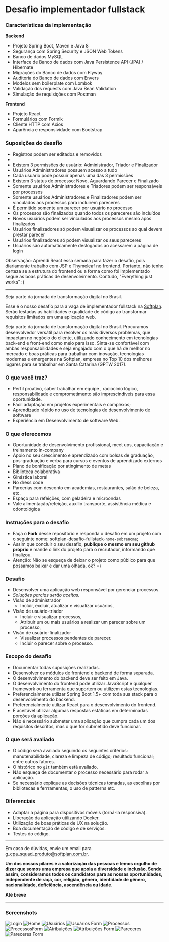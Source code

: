 # Desafio implementador fullstack

### Características da implementação

**Backend**
- Projeto Spring Boot, Maven e Java 8
- Segurança com Spring Security e JSON Web Tokens
- Banco de dados MySQL
- Interface de Banco de dados com Java Persistence API (JPA) / Hibernate
- Migrações do Banco de dados com Flyway
- Auditoria do Banco de dados com Envers
- Modelos sem boilerplate com Lombok
- Validação dos requests com Java Bean Validation
- Simulação de requisições com Postman

**Frontend**
- Projeto React
- Formulários com Formik
- Cliente HTTP com Axios
- Aparência e responsividade com Bootstrap

### Suposições do desafio
- Registros podem ser editados e removidos
- 
- Existem 3 permissões de usuário: Administrador, Triador e Finalizador
- Usuários Administradores possuem acesso a tudo
- Cada usuário pode possuir apenas uma das 3 permissões
- Existem 3 status de processo: Novo, Aguardando Parecer e Finalizado
- Somente usuários Administradores e Triadores podem ser responsáveis por processos
- Somente usuários Administradores e Finalizadores podem ser vinculados aos processos para incluirem pareceres
- É permitido somente um parecer por usuário no processo
- Os processos são finalizados quando todos os pareceres são incluídos
- Novos usuários podem ser vinculados aos processos mesmo após finalizados
- Usuários finalizadores só podem visualizar os processos ao qual devem prestar parecer
- Usuários finalizadores só podem visualizar os seus pareceres
- Usuários são automaticamente deslogados ao acessarem a página de login

Observação: Aprendi React essa semana para fazer o desafio, pois diariamente trabalho com JSP e Thymeleaf no frontend. Portanto, não tenho certeza se a estrutura do frontend ou a forma como foi implementado segue as boas práticas de desenvolvimento. Contudo, "Everything just works" :)

---

Seja parte da jornada de transformação digital no Brasil.

Esse é o nosso desafio para a vaga de implementador fullstack na [Softplan](https://www.softplan.com.br/carreira/). Serão testadas as habilidades e qualidade de código ao transformar requisitos limitados em uma aplicação web.

Seja parte da jornada de transformação digital no Brasil.
Procuramos desenvolvedor versátil para resolver os mais diversos problemas, que impactam no negócio do cliente, utilizando conhecimento em tecnologias back-end e front-end como meio para isso. Sinta-se confortável com ambas responsabilidades e seja engajado com o que há de melhor no mercado e boas práticas para trabalhar com inovação, tecnologias modernas e emergentes na Softplan, empresa no Top 10 dos melhores lugares para se trabalhar em Santa Catarina (GPTW 2017).


### O que você traz?
- Perfil proativo, saber trabalhar em equipe , raciocínio lógico, responsabilidade e comprometimento são imprescindíveis para essa oportunidade.
- Fácil adaptação em projetos experimentais e complexos;
- Aprendizado rápido no uso de tecnologias de desenvolvimento de software
- Experiência em Desenvolvimento de software Web.


### O que oferecemos
- Oportunidade de desenvolvimento profissional, meet ups, capacitação e treinamento in-company
- Apoio no seu crescimento e aprendizado com bolsas de graduação, pós-graduação e verba para cursos e eventos de aprendizado externos
- Plano de bonificação por atingimento de metas
- Biblioteca colaborativa
- Ginástica laboral
- No dress code
- Parcerias com desconto em academias, restaurantes, salão de beleza, etc.
- Espaço para refeições, com geladeira e microondas
- Vale alimentação/refeição, auxílio transporte, assistência médica e odontológica


### Instruções para o desafio

- Faça o **Fork** desse repositório e responda o desafio em um projeto com o seguinte nome: softplan-desafio-fullstack-`nome-sobrenome`;
- Assim que concluir o seu desafio, **publique o mesmo em seu github próprio** e mande o link do projeto para o recrutador, informando que finalizou.
- Atenção: Não se esqueça de deixar o projeto como público para que possamos baixar e dar uma olhada, ok? =)


### Desafio
- Desenvolver uma aplicação web responsável por gerenciar processos.
- *Soluções parcias serão aceitas.*
- Visão de administrador
	- Incluir, excluir, atualizar e visualizar usuários,
- Visão de usuário-triador
	- Incluir e visualizar processos,
	- Atribuir um ou mais usuários a realizar um parecer sobre um processo,
- Visão de usuário-finalizador
	- Visualizar processos pendentes de parecer.
	- Incluir o parecer sobre o processo.


### Escopo do desafio
- Documentar todas suposições realizadas.
- Desenvolver os módulos de frontend e backend de forma separada.
- O desenvolvimento do backend deve ser feito em Java.
- O desenvolvimento do frontend pode utilizar JavaScript e qualquer framework ou ferramenta que suportem ou utilizem estas tecnologias.
- Preferencialmente utilizar Spring Boot 1.5+ com toda sua stack para o desenvolvimento do backend.
- Preferencialmente utilizar React para o desenvolvimento do frontend.
- É aceitável utilizar algumas respostas estáticas em determinadas porções da aplicação.
- Não é necessário submeter uma aplicação que cumpra cada um dos requisitos descritos, mas o que for submetido deve funcionar.


### O que será avaliado
- O código será avaliado seguindo os seguintes critérios: manutenabilidade, clareza e limpeza de código; resultado funcional; entre outros fatores. 
- O histórico no `git` também está avaliado.
- Não esqueça de documentar o processo necessário para rodar a aplicação.
- Se necessário explique as decisões técnicas tomadas, as escolhas por bibliotecas e ferrramentas, o uso de patterns etc.


### Diferenciais
- Adaptar a página para dispositivos móveis (torná-la responsiva).
- Liberação da aplicação utilizando Docker.
- Utilização de boas práticas de UX na solução.
- Boa documentação de código e de serviços.
- Testes do código.

---
Em caso de dúvidas, envie um email para [g_cpa_squad_produto@softplan.com.br](mailto:g_cpa_squad_produto@softplan.com.br).


**Um dos nossos pilares é a valorização das pessoas e temos orgulho de dizer que somos uma empresa que apoia a diversidade e inclusão. Sendo assim, consideramos todos os candidatos para as nossas oportunidades, independente de raça, cor, religião, gênero, identidade de gênero, nacionalidade, deficiência, ascendência ou idade.**


**Até breve**

---

### Screenshots

![Login](/screenshots/Login.png?raw=true "Login")
![Home](/screenshots/Home.png?raw=true "Home")
![Usuários](/screenshots/Usuarios.png?raw=true "Usuários")
![Usuários Form](/screenshots/UsuariosForm.png?raw=true "Usuários Form")
![Processos](/screenshots/Processos.png?raw=true "Processos")
![ProcessosForm](/screenshots/ProcessosForm.png?raw=true "Processos Form")
![Atribuições](/screenshots/Atribuicoes.png?raw=true "Atribuições")
![Atribuições Form](/screenshots/AtribuicoesForm.png?raw=true "Atribuições Form")
![Pareceres](/screenshots/Pareceres.png?raw=true "Pareceres")
![Pareceres Form](/screenshots/PareceresForm.png?raw=true "Pareceres Form")